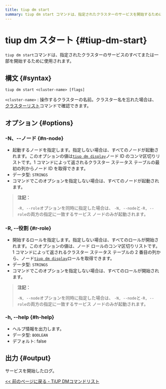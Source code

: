 ```yaml
---
title: tiup dm start
summary: tiup dm start コマンドは、指定されたクラスターのサービスを開始するために使用されます。構文は「tiup dm start <cluster-name> [flags]」です。オプションには、ノードを指定する -N/--node、ロールを指定する -R/--role、ヘルプ情報を出力する -h/--help があります。出力は、サービスの開始ログです。
---
```


# tiup dm スタート {#tiup-dm-start}

`tiup dm start`コマンドは、指定されたクラスターのサービスのすべてまたは一部を開始するために使用されます。

## 構文 {#syntax}

```shell
tiup dm start <cluster-name> [flags]
```

`<cluster-name>` : 操作するクラスターの名前。クラスター名を忘れた場合は、 [クラスターリスト](/tiup/tiup-component-dm-list.md)コマンドで確認できます。

## オプション {#options}

### -N、--ノード {#n-node}

-   起動するノードを指定します。指定しない場合は、すべてのノードが起動されます。このオプションの値は[`tiup dm display`](/tiup/tiup-component-dm-display.md)ノード ID のコンマ区切りリストです。1 コマンドによって返されるクラスター ステータス テーブルの最初の列からノード ID を取得できます。
-   データ型: `STRINGS`
-   コマンドでこのオプションを指定しない場合は、すべてのノードが起動されます。

> **注記：**
>
> `-R, --role`オプションを同時に指定した場合は、 `-N, --node`と`-R, --role`の両方の指定に一致するサービス ノードのみが起動されます。

### -R, --役割 {#r-role}

-   開始するロールを指定します。指定しない場合は、すべてのロールが開始されます。このオプションの値は、ノード ロールのコンマ区切りリストです。1 コマンドによって返されるクラスター ステータス テーブルの 2 番目の列から、ノード[`tiup dm display`](/tiup/tiup-component-dm-display.md)ロールを取得できます。
-   データ型: `STRINGS`
-   コマンドでこのオプションを指定しない場合は、すべてのロールが開始されます。

> **注記：**
>
> `-N, --node`オプションを同時に指定した場合は、 `-N, --node`と`-R, --role`の両方の指定に一致するサービス ノードのみが起動されます。

### -h, --help {#h-help}

-   ヘルプ情報を出力します。
-   データ型: `BOOLEAN`
-   デフォルト: false

## 出力 {#output}

サービスを開始したログ。

[&lt;&lt; 前のページに戻る - TiUP DMコマンドリスト](/tiup/tiup-component-dm.md#command-list)

